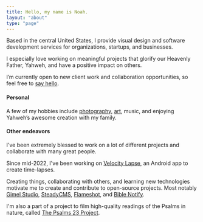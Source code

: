 ```yaml
---
title: Hello, my name is Noah.
layout: "about"
type: "page"
---
```


Based in the central United States, I provide visual design and software development services for organizations, startups, and businesses. 

I especially love working on meaningful projects that glorify our Heavenly Father, Yahweh, and have a positive impact on others.

I’m currently open to new client work and collaboration opportunities, so feel free to [say hello](mailto:hi@noahrahm.com).


#### Personal 

A few of my hobbies include [photography](https://art.noahrahm.com/photography/), [art](https://art.noahrahm.com), music, and enjoying Yahweh’s awesome creation with my family.


#### Other endeavors

I've been extremely blessed to work on a lot of different projects and collaborate with many great people.

Since mid-2022, I've been working on [Velocity Lapse](https://velocitylapse.com), an Android app to create time-lapses. 

Creating things, collaborating with others, and learning new technologies motivate me to create and contribute to open-source projects. Most notably [Gimel Studio](https://github.com/GimelStudio), [SteadyCMS](https://steadycms.com), [Flameshot](https://flameshot.org), and [Bible Notify](https://biblenotify.github.io).

I'm also a part of a project to film high-quality readings of the Psalms in nature, called [The Psalms 23 Project](https://psalms23project.com).